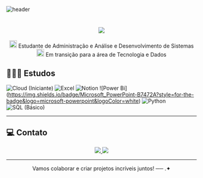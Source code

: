 ![header](https://capsule-render.vercel.app/api?type=waving&height=100&color=D32F2F&section=header)
 
 <h1 align="center">
  <img src="https://readme-typing-svg.herokuapp.com/?font=Righteous&size=35&center=true&vCenter=true&width=500&height=70&duration=5000&lines=Olá!+;+Eu+sou+Giovana+Albuquerque;&color=D32F2F"/>
 
 </h1>

 <p align="center">
  <img src="https://user-images.githubusercontent.com/74038190/212284087-bbe7e430-757e-4901-90bf-4cd2ce3e1852.gif" alt="code" width="20px" /> Estudante de Administração e Análise e Desenvolvimento de Sistemas<br>
   <img src="https://user-images.githubusercontent.com/74038190/212284087-bbe7e430-757e-4901-90bf-4cd2ce3e1852.gif" alt="code" width="20px" /> Em transição para a área de Tecnologia e Dados<br>
 </p>


## 👩🏻‍💻 Estudos  

![Cloud (Iniciante)](https://img.shields.io/badge/Cloud-4285F4?style=for-the-badge&logo=cloud&logoColor=white)
![Excel](https://img.shields.io/badge/Microsoft_Excel-217346?style=for-the-badge&logo=microsoft-excel&logoColor=white)
![Notion](https://img.shields.io/badge/Notion-000000?style=for-the-badge&logo=notion&logoColor=white)
![Power Bi] (https://img.shields.io/badge/Microsoft_PowerPoint-B7472A?style=for-the-badge&logo=microsoft-powerpoint&logoColor=white)
![Python](https://img.shields.io/badge/Python-FFD43B?style=for-the-badge&logo=python&logoColor=blue)
![SQL (Básico)](https://img.shields.io/badge/SQL-4479A1?style=for-the-badge&logo=database&logoColor=white)

---

## 💻 Contato

<div align="center">
  <a href="https://www.linkedin.com/in/giovana-albuquerque-gomes-67324535a" target="_blank">
    <img src="https://img.shields.io/badge/-LinkedIn-%230077B5?style=for-the-badge&logo=linkedin&logoColor=white" />
  </a>
  <a href="mailto:giovanaalbuqu@gmail.com">
    <img src="https://img.shields.io/badge/Gmail-333333?style=for-the-badge&logo=gmail&logoColor=red" />
  </a>
</div>

---

<p align="center">Vamos colaborar e criar projetos incríveis juntos! ── .✦</p>
